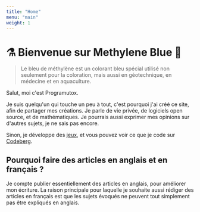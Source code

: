 ```yaml
---
title: "Home"
menu: "main"
weight: 1
---
```


# ⚗️ Bienvenue sur Methylene Blue 🧪

> Le bleu de méthylène est un colorant bleu spécial utilisé non seulement pour la coloration, mais aussi en géotechnique, en médecine et en aquaculture. 

Salut, moi c'est Programutox.

Je suis quelqu'un qui touche un peu à tout, c'est pourquoi j'ai créé ce site, afin de partager mes créations.
Je parle de vie privée, de logiciels open source, et de mathématiques.
Je pourrais aussi exprimer mes opinions sur d'autres sujets, je ne sais pas encore.

Sinon, je développe des [jeux](https://pgmtx.itch.io/), et vous pouvez voir ce que je code sur [Codeberg](https://codeberg.org/pgmtx/).

## Pourquoi faire des articles en anglais et en français ?

Je compte publier essentiellement des articles en anglais, pour améliorer mon
écriture. La raison principale pour laquelle je souhaite aussi rédiger des
articles en français est que les sujets évoqués ne peuvent tout simplement
pas être expliqués en anglais.

